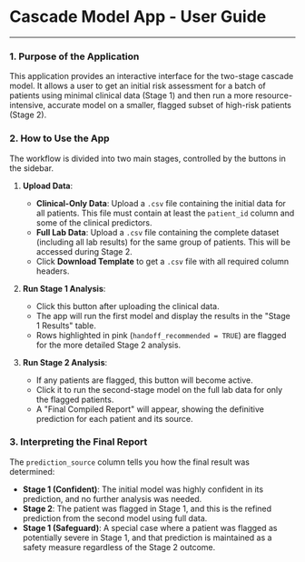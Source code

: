 # Cascade Model App - User Guide

***

### 1. Purpose of the Application

This application provides an interactive interface for the two-stage cascade model. It allows a user to get an initial risk assessment for a batch of patients using minimal clinical data (Stage 1) and then run a more resource-intensive, accurate model on a smaller, flagged subset of high-risk patients (Stage 2).

### 2. How to Use the App

The workflow is divided into two main stages, controlled by the buttons in the sidebar.

1.  **Upload Data**:
    * **Clinical-Only Data**: Upload a `.csv` file containing the initial data for all patients. This file must contain at least the `patient_id` column and some of the clinical predictors.
    * **Full Lab Data**: Upload a `.csv` file containing the complete dataset (including all lab results) for the same group of patients. This will be accessed during Stage 2.
    * Click **Download Template** to get a `.csv` file with all required column headers.

2.  **Run Stage 1 Analysis**:
    * Click this button after uploading the clinical data.
    * The app will run the first model and display the results in the "Stage 1 Results" table.
    * Rows highlighted in pink (`handoff_recommended = TRUE`) are flagged for the more detailed Stage 2 analysis.

3.  **Run Stage 2 Analysis**:
    * If any patients are flagged, this button will become active.
    * Click it to run the second-stage model on the full lab data for only the flagged patients.
    * A "Final Compiled Report" will appear, showing the definitive prediction for each patient and its source.

### 3. Interpreting the Final Report

The `prediction_source` column tells you how the final result was determined:

* **Stage 1 (Confident)**: The initial model was highly confident in its prediction, and no further analysis was needed.
* **Stage 2**: The patient was flagged in Stage 1, and this is the refined prediction from the second model using full data.
* **Stage 1 (Safeguard)**: A special case where a patient was flagged as potentially severe in Stage 1, and that prediction is maintained as a safety measure regardless of the Stage 2 outcome.